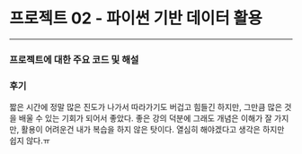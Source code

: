 # 프로젝트 02 - 파이썬 기반 데이터 활용

---

###  프로젝트에 대한 주요 코드 및 해설



### 후기

짧은 시간에 정말 많은 진도가 나가서 따라가기도 버겁고 힘들긴 하지만, 그만큼 많은 것을 배울 수 있는 기회가 되어서 좋았다. 좋은 강의 덕분에 그래도 개념은 이해가 잘 가지만, 활용이 어려운건 내가 복습을 하지 않은 탓이다. 열심히 해야겠다고 생각은 하지만 쉽지 않다.ㅠ